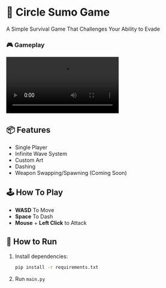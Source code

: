 # 🔵 Circle Sumo Game
A Simple Survival Game That Challenges Your Ability to Evade 
### 🎮 Gameplay 
![▶ Watch demo](Assets/GameDemo.mp4)

## 📦 Features
- Single Player
- Infinite Wave System
- Custom Art
- Dashing
- Weapon Swapping/Spawning (Coming Soon)

## 🕹️ How To Play
- **WASD** To Move
- **Space** To Dash
- **Mouse** + **Left Click** to Attack

## 🧪 How to Run

1. Install dependencies:
   ```bash
   pip install -r requirements.txt
   
2.  Run `main.py`